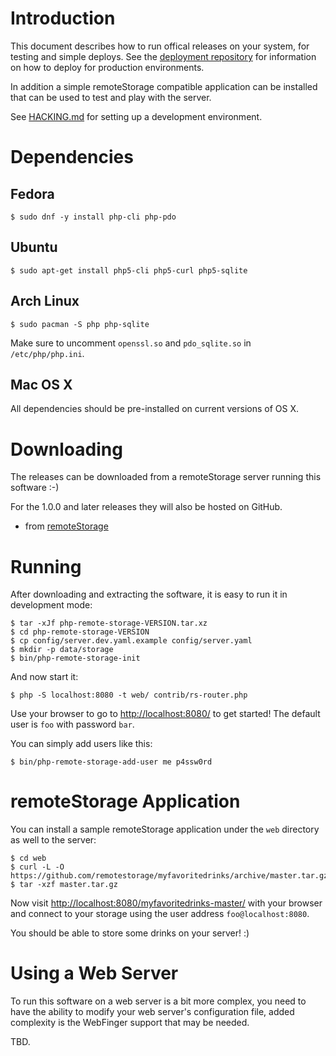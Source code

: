 # Introduction

This document describes how to run offical releases on your system, for 
testing and simple deploys. See the 
[deployment repository](https://github.com/fkooman/php-remote-storage-deployment/) 
for information on how to deploy for production environments. 

In addition a simple remoteStorage compatible application can be installed 
that can be used to test and play with the server.

See [HACKING.md](HACKING.md) for setting up a development environment.

# Dependencies

## Fedora

    $ sudo dnf -y install php-cli php-pdo

## Ubuntu

    $ sudo apt-get install php5-cli php5-curl php5-sqlite

## Arch Linux

    $ sudo pacman -S php php-sqlite

Make sure to uncomment `openssl.so` and `pdo_sqlite.so` in `/etc/php/php.ini`.

## Mac OS X

All dependencies should be pre-installed on current versions of OS X.

# Downloading
The releases can be downloaded from a remoteStorage server 
running this software :-)

For the 1.0.0 and later releases they will also be hosted on GitHub.

* from [remoteStorage](https://storage.tuxed.net/fkooman/public/upload/php-remote-storage/releases.html)

# Running
After downloading and extracting the software, it is easy to run it in 
development mode:

    $ tar -xJf php-remote-storage-VERSION.tar.xz
    $ cd php-remote-storage-VERSION
    $ cp config/server.dev.yaml.example config/server.yaml
    $ mkdir -p data/storage
    $ bin/php-remote-storage-init

And now start it:

    $ php -S localhost:8080 -t web/ contrib/rs-router.php

Use your browser to go to [http://localhost:8080/](http://localhost:8080/) to
get started! The default user is `foo` with password `bar`.

You can simply add users like this:

    $ bin/php-remote-storage-add-user me p4ssw0rd

# remoteStorage Application
You can install a sample remoteStorage application under the `web` directory
as well to the server:

    $ cd web
    $ curl -L -O https://github.com/remotestorage/myfavoritedrinks/archive/master.tar.gz
    $ tar -xzf master.tar.gz

Now visit [http://localhost:8080/myfavoritedrinks-master/](http://localhost:8080/myfavoritedrinks-master/)
with your browser and connect to your storage using the user address 
`foo@localhost:8080`.

You should be able to store some drinks on your server! :)

# Using a Web Server
To run this software on a web server is a bit more complex, you need to have
the ability to modify your web server's configuration file, added complexity 
is the WebFinger support that may be needed.

TBD.
